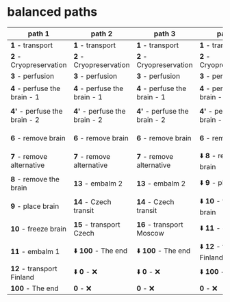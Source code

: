 # balanced paths

| path 1 | path 2 | path 3 | path 4 | path 5 | path 6 | path 7 | path 8 |
| --- | --- | --- | --- | --- | --- | --- | --- |
| **1** - transport | **1** - transport | **1** - transport | **1** - transport | **1** - transport | **1** - transport | **1** - transport | **1** - transport |
| **2** - Cryopreservation | **2** - Cryopreservation | **2** - Cryopreservation | **2** - Cryopreservation | **2** - Cryopreservation | **2** - Cryopreservation | **2** - Cryopreservation | **2** - Cryopreservation |
| **3** - perfusion | **3** - perfusion | **3** - perfusion | **3** - perfusion | **3** - perfusion | **3** - perfusion | **3** - perfusion | **3** - perfusion |
| **4** - perfuse the brain - 1 | **4** - perfuse the brain - 1 | **4** - perfuse the brain - 1 | **4** - perfuse the brain - 1 | :arrow_down: **6** - remove brain | :arrow_down: **6** - remove brain | :arrow_down: **6** - remove brain | :arrow_down: **6** - remove brain |
| **4'** - perfuse the brain - 2 | **4'** - perfuse the brain - 2 | **4'** - perfuse the brain - 2 | **4'** - perfuse the brain - 2 | :arrow_down: **7** - remove alternative | :arrow_down: **7** - remove alternative | :arrow_down: **7** - remove alternative | :arrow_down: **8** - remove the brain |
| **6** - remove brain | **6** - remove brain | **6** - remove brain | **6** - remove brain | :arrow_down: **8** - remove the brain | :arrow_down: **13** - embalm 2 | :arrow_down: **13** - embalm 2 | :arrow_down: **9** - place brain |
| **7** - remove alternative | **7** - remove alternative | **7** - remove alternative | :arrow_down: **8** - remove the brain | :arrow_down: **9** - place brain | :arrow_down: **14** - Czech transit | :arrow_down: **14** - Czech transit | :arrow_down: **10** - freeze brain |
| **8** - remove the brain | **13** - embalm 2 | **13** - embalm 2 | :arrow_down: **9** - place brain | :arrow_down: **10** - freeze brain | :arrow_down: **15** - transport Czech | :arrow_down: **16** - transport Moscow | :arrow_down: **11** - embalm 1 |
| **9** - place brain | **14** - Czech transit | **14** - Czech transit | :arrow_down: **10** - freeze brain | :arrow_down: **11** - embalm 1 | :arrow_down: **100** - The end | :arrow_down: **100** - The end | :arrow_down: **12** - transport Finland |
| **10** - freeze brain | **15** - transport Czech | **16** - transport Moscow | :arrow_down: **11** - embalm 1 | :arrow_down: **12** - transport Finland | :arrow_down: **0** - :x: | :arrow_down: **0** - :x: | :arrow_down: **100** - The end |
| **11** - embalm 1 | :arrow_down: **100** - The end | :arrow_down: **100** - The end | :arrow_down: **12** - transport Finland | :arrow_down: **100** - The end | :arrow_down: **0** - :x: | :arrow_down: **0** - :x: | :arrow_down: **0** - :x: |
| **12** - transport Finland | :arrow_down: **0** - :x: | :arrow_down: **0** - :x: | :arrow_down: **100** - The end | :arrow_down: **0** - :x: | :arrow_down: **0** - :x: | :arrow_down: **0** - :x: | :arrow_down: **0** - :x: |
| **100** - The end | **0** - :x: | **0** - :x: | **0** - :x: | **0** - :x: | **0** - :x: | **0** - :x: | **0** - :x: |
